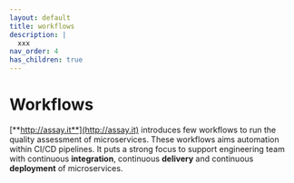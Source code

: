 ```yaml
---
layout: default
title: workflows
description: |
  xxx
nav_order: 4
has_children: true
---
```


# Workflows

[**http://assay.it**](http://assay.it) introduces few workflows to run the quality assessment of microservices. These workflows aims automation within CI/CD pipelines. It puts a strong focus to support engineering team with continuous **integration**, continuous **delivery** and continuous **deployment** of microservices.

